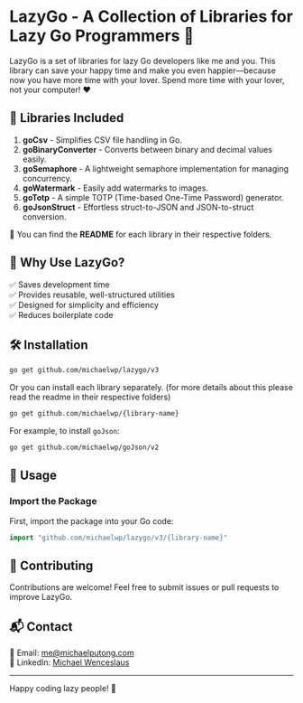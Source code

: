 # LazyGo - A Collection of Libraries for Lazy Go Programmers 🚀

LazyGo is a set of libraries for lazy Go developers like me and you.
This library can save your happy time and make you even happier—because now you have more time with your lover.
Spend more time with your lover, not your computer! ❤️

## 📌 Libraries Included

1. **goCsv** - Simplifies CSV file handling in Go.
2. **goBinaryConverter** - Converts between binary and decimal values easily.
3. **goSemaphore** - A lightweight semaphore implementation for managing concurrency.
4. **goWatermark** - Easily add watermarks to images.
5. **goTotp** - A simple TOTP (Time-based One-Time Password) generator.
6. **goJsonStruct** - Effortless struct-to-JSON and JSON-to-struct conversion.

📂 You can find the **README** for each library in their respective folders.

## 🎯 Why Use LazyGo?

✅ Saves development time\
✅ Provides reusable, well-structured utilities\
✅ Designed for simplicity and efficiency\
✅ Reduces boilerplate code

## 🛠 Installation

```sh
go get github.com/michaelwp/lazygo/v3
```

Or you can install each library separately. (for more details about this please read the readme in their respective folders)

```sh
go get github.com/michaelwp/{library-name}
```

For example, to install `goJson`:

```sh
go get github.com/michaelwp/goJson/v2
```

## 🔱 Usage
### Import the Package

First, import the package into your Go code:

```go
import "github.com/michaelwp/lazygo/v3/{library-name}"
```

## 📢 Contributing

Contributions are welcome! Feel free to submit issues or pull requests to improve LazyGo.

## 📬 Contact

📧 Email: [me@michaelputong.com](mailto\:me@michaelputong.com)\
🔗 LinkedIn: [Michael Wenceslaus](https://www.linkedin.com/in/michael-wenceslaus/)

---

Happy coding lazy people! 🚀

